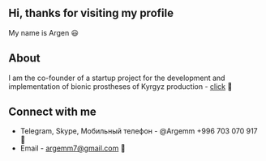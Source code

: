 ## Hi, thanks for visiting my profile
My name is Argen 😃
## About

I am the co-founder of a startup project for the development and implementation of bionic prostheses of Kyrgyz production - [click](https://www.youtube.com/watch?v=180-WH-mf8Y&t=584s) 🦾

## Connect with me
 - Telegram, Skype, Мобильный телефон - @Argemm +996 703 070 917 📲
 - Email - argemm7@gmail.com 📧
